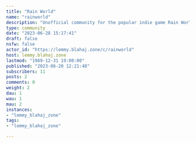```yaml
---
title: "Rain World" 
name: "rainworld"
description: "Unofficial community for the popular indie game Rain World.Rules:- Don't post bigoted content- Keep things Safe for Work- Posts should relate to the game- Don't post about major spoilers- No piracy"
type: community
date: "2023-06-28 15:17:41"
draft: false
nsfw: false
actor_id: "https://lemmy.blahaj.zone/c/rainworld"
host: lemmy.blahaj.zone
lastmod: "1969-12-31 19:00:00"
published: "2023-06-20 12:21:48"
subscribers: 11
posts: 2
comments: 0
weight: 2
dau: 1
wau: 1
mau: 2
instances:
- "lemmy_blahaj_zone"
tags: 
- "lemmy_blahaj_zone"

---
```

